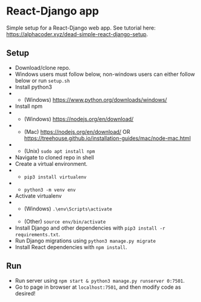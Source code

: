 # React-Django app
Simple setup for a React-Django web app. See tutorial here: https://alphacoder.xyz/dead-simple-react-django-setup.

## Setup
- Download/clone repo.
- Windows users must follow below, non-windows users can either follow below or run `setup.sh`
- Install python3
- - (Windows) https://www.python.org/downloads/windows/
- Install npm
- - (Windows) https://nodejs.org/en/download/
- - (Mac) https://nodejs.org/en/download/ OR https://treehouse.github.io/installation-guides/mac/node-mac.html
- - (Unix) `sudo apt install npm`
- Navigate to cloned repo in shell
- Create a virtual environment.
- - `pip3 install virtualenv`
- - `python3 -m venv env`
- Activate virtualenv
- - (Windows) `.\env\Scripts\activate`
- - (Other) `source env/bin/activate`
- Install Django and other dependencies with `pip3 install -r requirements.txt`.
- Run Django migrations using `python3 manage.py migrate`
- Install React dependencies with `npm install`.

## Run
- Run server using `npm start & python3 manage.py runserver 0:7501`.
- Go to page in browser at `localhost:7501`, and then modify code as desired!

